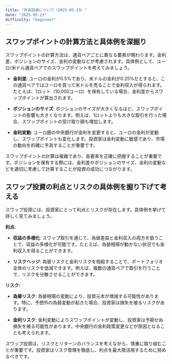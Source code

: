 ```yaml
---
title: "外貨投資について（2025-05-23）"
date: "2025-05-23"
difficulty: "beginner"
---
```


## スワップポイントの計算方法と具体例を深掘り

スワップポイントの計算方法は、通貨ペアごとに異なる要素が関わります。金利差、ポジションのサイズ、金利の変動などが考慮されます。具体例として、ユーロ/米ドル通貨ペアでのスワップポイントを考えてみましょう。

- **金利差**: ユーロの金利が0.5%であり、米ドルの金利が0.25%だとすると、この通貨ペアではユーロを買って米ドルを売ることで金利収入が得られます。たとえば、1ロット（10,000ユーロ）を保有している場合、金利差からスワップポイントが算出されます。

- **ポジションのサイズ**: ポジションのサイズが大きくなるほど、スワップポイントの影響も大きくなります。例えば、1ロットよりも大きな取引を行った場合、スワップポイントの受け取り額も増加します。

- **金利変動**: ユーロ圏の中央銀行が金利を変更すると、ユーロの金利が変動し、スワップポイントも変化します。投資家は金利変動に敏感であり、市場の動向を的確に予測することが重要です。

スワップポイントの計算は複雑であり、各要素を正確に把握することが重要です。ポジションを保有する際には、金利差やポジションのサイズ、金利の変動などを適切に考慮して計算することが投資の成功につながります。

## スワップ投資の利点とリスクの具体例を掘り下げて考える

スワップ投資には、投資家にとって利点とリスクが存在します。具体例を挙げて詳しく見てみましょう。

**利点:**
- **収益の多様化**: スワップ取引を通じて、為替差益と金利収入の両方を狙うことで、収益の多様化が可能です。たとえば、為替相場が動かない状況でも金利収入を得ることができます。

- **リスクヘッジ**: 為替リスクと金利リスクを相殺することで、ポートフォリオ全体のリスクを低減できます。例えば、複数の通貨ペアで取引を行うことで、リスクを分散させることができます。

**リスク:**
- **為替リスク**: 為替相場の変動により、投資元本が増減する可能性があります。特に、予想外の為替変動が起きた場合、投資家は損失を被るリスクがあります。

- **金利リスク**: 金利変動によりスワップポイントが変動し、投資家は予期せぬ損失を被る可能性があります。中央銀行の金利政策変更などが原因となることも考えられます。

スワップ投資は、リスクとリターンのバランスを考えながら、慎重に取り組むことが重要です。投資家はリスク管理を徹底し、利点を最大限活用するために努めるべきです。
